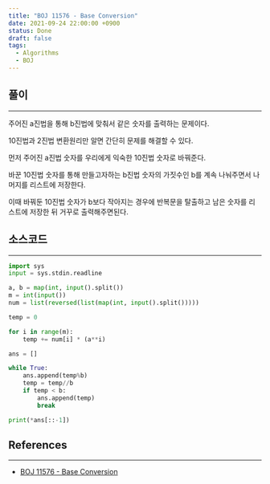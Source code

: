 ```yaml
---
title: "BOJ 11576 - Base Conversion"
date: 2021-09-24 22:00:00 +0900
status: Done
draft: false
tags:
  - Algorithms
  - BOJ
---
```

## 풀이
---
주어진 a진법을 통해 b진법에 맞춰서 같은 숫자를 출력하는 문제이다.

10진법과 2진법 변환원리만 알면 간단히 문제를 해결할 수 있다.



먼저 주어진 a진법 숫자를 우리에게 익숙한 10진법 숫자로 바꿔준다.

바꾼 10진법 숫자를 통해 만들고자하는 b진법 숫자의 가짓수인 b를 계속 나눠주면서 나머지를 리스트에 저장한다.

이때 바꿔둔 10진법 숫자가 b보다 작아지는 경우에 반복문을 탈출하고 남은 숫자를 리스트에 저장한 뒤 거꾸로 출력해주면된다.

## 소스코드
---
```python
import sys
input = sys.stdin.readline

a, b = map(int, input().split())
m = int(input())
num = list(reversed(list(map(int, input().split()))))

temp = 0

for i in range(m):
    temp += num[i] * (a**i)

ans = []

while True:
    ans.append(temp%b)
    temp = temp//b
    if temp < b:
        ans.append(temp)
        break

print(*ans[::-1])
```

## References
---
- [BOJ 11576 - Base Conversion](https://www.acmicpc.net/problem/11576)
